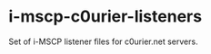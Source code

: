i-mscp-c0urier-listeners
========================

Set of i-MSCP listener files for c0urier.net servers.
